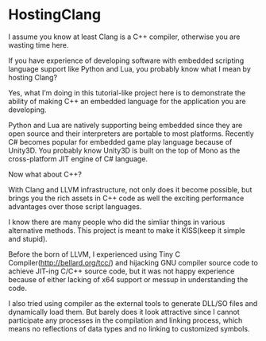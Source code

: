 HostingClang
=======

I assume you know at least Clang is a C++ compiler, otherwise you are wasting time here.

If you have experience of developing software with embedded scripting language support like Python and Lua, you probably know what I mean by hosting Clang?

Yes, what I’m doing in this tutorial-like project here is to demonstrate the ability of making C++ an embedded language for the application you are developing. 

Python and Lua are natively supporting being embedded since they are open source and their interpreters are portable to most platforms. 
Recently C# becomes popular for embedded game play language because of Unity3D. You probably know Unity3D is built on the top of Mono as the cross-platform JIT engine of C# language.

Now what about C++? 

With Clang and LLVM infrastructure, not only does it become possible, but brings you the rich assets in C++ code as well the exciting performance advantages over those script languages.

I know there are many people who did the simliar things in various alternative methods. This project is meant to make it KISS(keep it simple and stupid).

Before the born of LLVM, I experienced using Tiny C Compiler(http://bellard.org/tcc/) and hijacking GNU compiler source code to achieve JIT-ing C/C++ source code, but it was not happy experience because of either lacking of x64 support or messup in understanding the code.

I also tried using compiler as the external tools to generate DLL/SO files and dynamically load them. But barely does it look attractive since I cannot participate any processes in the compilation and linking process, which means no reflections of data types and no linking to customized symbols.




